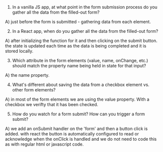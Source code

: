 1. In a vanilla JS app, at what point in the form submission
   process do you gather all the data from the filled-out form?

A) just before the form is submitted - gathering data from each element.


2. In a React app, when do you gather all the data from
   the filled-out form?

A) after initializing the function for it and then clicking on the submit button. the state is updated each time as the data is being completed and it is stored locally.


3. Which attribute in the form elements (value, name, onChange, etc.)
   should match the property name being held in state for that input?
   
A) the name property.

4. What's different about saving the data from a checkbox element
   vs. other form elements?

A) in most of the form elements we are using the value property. With a checkbox we verifty that it has been checked.


5. How do you watch for a form submit? How can you trigger a form submit?

A) we add an onSubmit handler on the 'form' and then a button click is added.  with react the button is automatically configured to read or acknowledge when the onClick is handled and we do not need to code this as with regular html or javascript code.